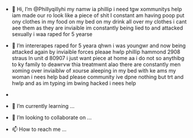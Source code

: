 - 👋 Hi, I’m @Phillyqillyhi my namw ia phillip i need tgw xommunitys help iam made our ro look like a piece of shit I constant am having poop put ony clothes in my food on my bed on my drink all over my clothes i cant aee them as they are inviaible im constantly being lied to and attacked sexually i waa raped for 5 yearse
- 👀 I’m intererapes raped for 5 yeara qhwn i was youngwr and now  being attacked again by inviaible forces pleaae hwlp phillip hammond 2908 straus ln unit d 80907 i just want piece at home aa i do not so anythibg to ky family to deawrvw thia treatmwnt alao there are constantly men xoming over inviaiblw of xourse aleeping in my bed with ke ams my woman i nees help bad please community ive dpne nothing but trt and hwlp and as im typing im bwing hacked i nees help

- 
- 🌱 I’m currently learning ...
- 💞️ I’m looking to collaborate on ...
- 📫 How to reach me ...

<!---
Phillyqilly/Phillyqilly is a ✨ special ✨ repository because its `README.md` (this file) appears on your GitHub profile.
You can click the Preview link to take a look at your changeshi 
